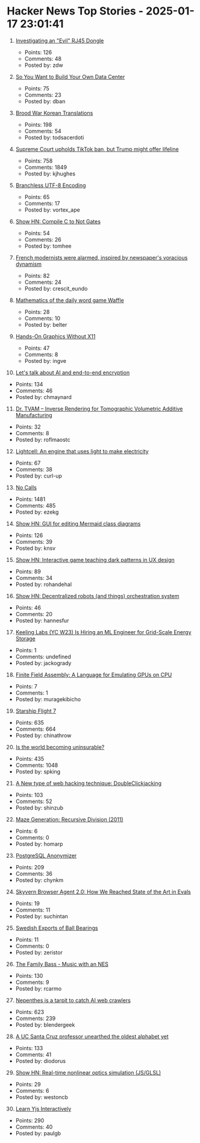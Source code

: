 # Hacker News Top Stories - 2025-01-17 23:01:41

1. [Investigating an "Evil" RJ45 Dongle](https://lcamtuf.substack.com/p/investigating-an-evil-rj45-dongle)
   - Points: 126
   - Comments: 48
   - Posted by: zdw

2. [So You Want to Build Your Own Data Center](https://blog.railway.com/p/data-center-build-part-one)
   - Points: 75
   - Comments: 23
   - Posted by: dban

3. [Brood War Korean Translations](https://blog.sourcedive.net/brood-war-korean-translations/)
   - Points: 198
   - Comments: 54
   - Posted by: todsacerdoti

4. [Supreme Court upholds TikTok ban, but Trump might offer lifeline](https://www.cnbc.com/2025/01/17/supreme-court-rules-to-uphold-tiktok-ban.html)
   - Points: 758
   - Comments: 1849
   - Posted by: kjhughes

5. [Branchless UTF-8 Encoding](https://cceckman.com/writing/branchless-utf8-encoding/)
   - Points: 65
   - Comments: 17
   - Posted by: vortex_ape

6. [Show HN: Compile C to Not Gates](https://github.com/tomhea/c2fj)
   - Points: 54
   - Comments: 26
   - Posted by: tomhee

7. [French modernists were alarmed, inspired by newspaper's voracious dynamism](https://aeon.co/essays/the-french-modernists-loathed-and-loved-the-mass-media-of-their-day)
   - Points: 82
   - Comments: 24
   - Posted by: crescit_eundo

8. [Mathematics of the daily word game Waffle](https://arxiv.org/abs/2501.09286)
   - Points: 28
   - Comments: 10
   - Posted by: belter

9. [Hands-On Graphics Without X11](https://blogsystem5.substack.com/p/netbsd-graphics-wo-x11)
   - Points: 47
   - Comments: 8
   - Posted by: ingve

10. [Let's talk about AI and end-to-end encryption](https://blog.cryptographyengineering.com/2025/01/17/lets-talk-about-ai-and-end-to-end-encryption/)
   - Points: 134
   - Comments: 46
   - Posted by: chmaynard

11. [Dr. TVAM – Inverse Rendering for Tomographic Volumetric Additive Manufacturing](https://github.com/rgl-epfl/drtvam)
   - Points: 32
   - Comments: 8
   - Posted by: roflmaostc

12. [Lightcell: An engine that uses light to make electricity](https://www.lightcellenergy.com/)
   - Points: 67
   - Comments: 38
   - Posted by: curl-up

13. [No Calls](https://keygen.sh/blog/no-calls/)
   - Points: 1481
   - Comments: 485
   - Posted by: ezekg

14. [Show HN: GUI for editing Mermaid class diagrams](https://docs.mermaidchart.com/blog/posts/gui-for-editing-mermaid-class-diagrams)
   - Points: 126
   - Comments: 39
   - Posted by: knsv

15. [Show HN: Interactive game teaching dark patterns in UX design](https://games.productartistry.com/games/dark-patterns)
   - Points: 89
   - Comments: 34
   - Posted by: rohandehal

16. [Show HN: Decentralized robots (and things) orchestration system](https://docs.p2p.industries)
   - Points: 46
   - Comments: 20
   - Posted by: hannesfur

17. [Keeling Labs (YC W23) Is Hiring an ML Engineer for Grid-Scale Energy Storage](https://www.keelinglabs.com/jobs?ashby_jid=81b48fb8-8176-4529-a38d-8fc736ebe2aa)
   - Points: 1
   - Comments: undefined
   - Posted by: jackogrady

18. [Finite Field Assembly: A Language for Emulating GPUs on CPU](https://leetarxiv.substack.com/p/emulating-a-gpu-on-a-cpu-using-finite)
   - Points: 7
   - Comments: 1
   - Posted by: muragekibicho

19. [Starship Flight 7](https://www.spacex.com/launches/mission/?missionId=starship-flight-7?submit)
   - Points: 635
   - Comments: 664
   - Posted by: chinathrow

20. [Is the world becoming uninsurable?](https://charleshughsmith.substack.com/p/is-the-world-becoming-uninsurable)
   - Points: 435
   - Comments: 1048
   - Posted by: spking

21. [A New type of web hacking technique: DoubleClickjacking](https://www.paulosyibelo.com/2024/12/doubleclickjacking-what.html)
   - Points: 103
   - Comments: 52
   - Posted by: shinzub

22. [Maze Generation: Recursive Division (2011)](http://weblog.jamisbuck.org/2011/1/12/maze-generation-recursive-division-algorithm)
   - Points: 6
   - Comments: 0
   - Posted by: homarp

23. [PostgreSQL Anonymizer](https://postgresql-anonymizer.readthedocs.io/en/stable/)
   - Points: 209
   - Comments: 36
   - Posted by: chynkm

24. [Skyvern Browser Agent 2.0: How We Reached State of the Art in Evals](https://blog.skyvern.com/skyvern-2-0-state-of-the-art-web-navigation-with-85-8-on-webvoyager-eval/)
   - Points: 19
   - Comments: 11
   - Posted by: suchintan

25. [Swedish Exports of Ball Bearings](https://old.reddit.com/r/AskHistorians/comments/172wq05/swedish_exports_of_ball_bearings_are_commonly/)
   - Points: 11
   - Comments: 0
   - Posted by: zeristor

26. [The Family Bass - Music with an NES](https://www.linusakesson.net/music/family-bass/index.php)
   - Points: 130
   - Comments: 9
   - Posted by: rcarmo

27. [Nepenthes is a tarpit to catch AI web crawlers](https://zadzmo.org/code/nepenthes/)
   - Points: 623
   - Comments: 239
   - Posted by: blendergeek

28. [A UC Santa Cruz professor unearthed the oldest alphabet yet](https://www.universityofcalifornia.edu/news/how-uc-santa-cruz-professor-unearthed-oldest-alphabet-yet)
   - Points: 133
   - Comments: 41
   - Posted by: diodorus

29. [Show HN: Real-time nonlinear optics simulation (JS/GLSL)](https://github.com/westoncb/nonlinear-optics-sandbox)
   - Points: 29
   - Comments: 6
   - Posted by: westoncb

30. [Learn Yjs Interactively](https://learn.yjs.dev/)
   - Points: 290
   - Comments: 40
   - Posted by: paulgb

